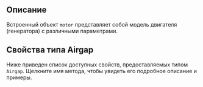## Описание
Встроенный объект `motor` представляет собой модель двигателя (генератора) с различными параметрами.

## Свойства типа Airgap
Ниже приведен список доступных свойств, предоставляемых типом `Airgap`. Щелкните имя метода, чтобы увидеть его подробное описание и примеры.
